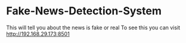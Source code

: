 # Fake-News-Detection-System
This will tell you about the news is fake or real
To see this you can visit http://192.168.29.173:8501
